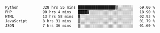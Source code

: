 <!--START_SECTION:waka-->

```txt
Python           328 hrs 55 mins █████████████████▒░░░░░░░   69.00 %
PHP              90 hrs 4 mins   ████▓░░░░░░░░░░░░░░░░░░░░   18.90 %
HTML             13 hrs 58 mins  ▓░░░░░░░░░░░░░░░░░░░░░░░░   02.93 %
JavaScript       8 hrs 31 mins   ▒░░░░░░░░░░░░░░░░░░░░░░░░   01.79 %
JSON             7 hrs 36 mins   ▒░░░░░░░░░░░░░░░░░░░░░░░░   01.60 %
```

<!--END_SECTION:waka-->
